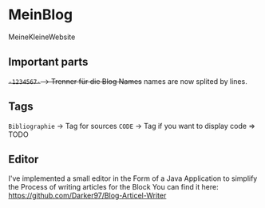 # MeinBlog
MeineKleineWebsite

## Important parts

~~```-1234567-``` -> Trenner für die Blog Names~~
names are now splited by lines.


## Tags
```Bibliographie``` -> Tag for sources
```CODE``` -> Tag if you want to display code => TODO

## Editor
I've implemented a small editor in the Form of a Java Application to simplify the Process of writing articles for the Block
You can find it here:
https://github.com/Darker97/Blog-Articel-Writer
